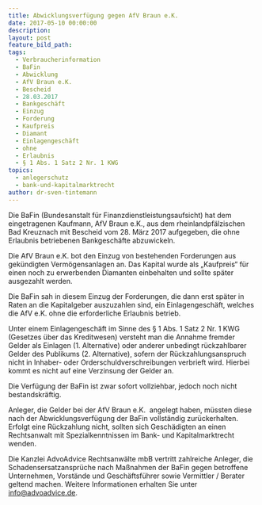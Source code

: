 ```yaml
---
title: Abwicklungsverfügung gegen AfV Braun e.K.
date: 2017-05-10 00:00:00
description:
layout: post
feature_bild_path:
tags:
  - Verbraucherinformation
  - BaFin
  - Abwicklung
  - AfV Braun e.K.
  - Bescheid
  - 28.03.2017
  - Bankgeschäft
  - Einzug
  - Forderung
  - Kaufpreis
  - Diamant
  - Einlagengeschäft
  - ohne
  - Erlaubnis
  - § 1 Abs. 1 Satz 2 Nr. 1 KWG
topics:
  - anlegerschutz
  - bank-und-kapitalmarktrecht
author: dr-sven-tintemann
---
```



Die BaFin (Bundesanstalt für Finanzdienstleistungsaufsicht) hat dem eingetragenen Kaufmann, AfV Braun e.K., aus dem rheinlandpfälzischen Bad Kreuznach mit Bescheid vom 28. März 2017 aufgegeben, die ohne Erlaubnis betriebenen Bankgeschäfte abzuwickeln.

Die AfV Braun e.K. bot den Einzug von bestehenden Forderungen aus gekündigten Vermögensanlagen an. Das Kapital wurde als „Kaufpreis“ für einen noch zu erwerbenden Diamanten einbehalten und sollte später ausgezahlt werden.

Die BaFin sah in diesem Einzug der Forderungen, die dann erst später in Raten an die Kapitalgeber auszuzahlen sind, ein Einlagengeschäft, welches die AfV e.K. ohne die erforderliche Erlaubnis betrieb.

Unter einem Einlagengeschäft im Sinne des § 1 Abs. 1 Satz 2 Nr. 1 KWG (Gesetzes über das Kreditwesen) versteht man die Annahme fremder Gelder als Einlagen (1. Alternative) oder anderer unbedingt rückzahlbarer Gelder des Publikums (2. Alternative), sofern der Rückzahlungsanspruch nicht in Inhaber- oder Orderschuldverschreibungen verbrieft wird. Hierbei kommt es nicht auf eine Verzinsung der Gelder an.

Die Verfügung der BaFin ist zwar sofort vollziehbar, jedoch noch nicht bestandskräftig.

Anleger, die Gelder bei der AfV Braun e.K.  angelegt haben, müssten diese nach der Abwicklungsverfügung der BaFin vollständig zurückerhalten. Erfolgt eine Rückzahlung nicht, sollten sich Geschädigten an einen Rechtsanwalt mit Spezialkenntnissen im Bank- und Kapitalmarktrecht  wenden.

Die Kanzlei AdvoAdvice Rechtsanwälte mbB vertritt zahlreiche Anleger, die Schadensersatzansprüche nach Maßnahmen der BaFin gegen betroffene Unternehmen, Vorstände und Geschäftsführer sowie Vermittler / Berater geltend machen. Weitere Informationen erhalten Sie unter info@advoadvice.de.